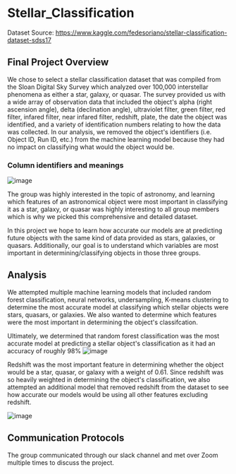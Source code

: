 # Stellar_Classification
Dataset Source: https://www.kaggle.com/fedesoriano/stellar-classification-dataset-sdss17

## Final Project Overview

We chose to select a stellar classification dataset that was compiled from the Sloan Digital Sky Survey which analyzed over 100,000 interstellar phenomena as either a star, galaxy, or quasar. The survey provided us with a wide array of observation data that included the object's alpha (right ascension angle), delta (declination angle), ultraviolet filter, green filter, red filter, infared filter, near infared filter, redshift, plate, the date the object was identified, and a variety of identification numbers relating to how the data was collected. In our analysis, we removed the object's identifiers (i.e. Object ID, Run ID, etc.) from the machine learning model because they had no impact on classifying what would the object would be.

### Column identifiers and meanings
![image](https://user-images.githubusercontent.com/92773195/156466962-665f5b20-747f-4f2d-9bc1-bc2f01782e4f.png)


The group was highly interested in the topic of astronomy, and learning which features of an astronomical object were most important in classifying it as a star, galaxy, or quasar was highly interesting to all group members which is why we picked this comprehensive and detailed dataset. 

In this project we hope to learn how accurate our models are at predicting future objects with the same kind of data provided as stars, galaxies, or quasars. Additionally, our goal is to understand which variables are most important in determining/classifying objects in those three groups. 

## Analysis
We attempted multiple machine learning models that included random forest classification, neural networks, undersampling, K-means clustering to determine the most accurate model at classifying which stellar objects were stars, quasars, or galaxies. We also wanted to determine which features were the most important in determining the object's classifcation. 

Ultimately, we determined that random forest classification was the most accurate model at predicting a stellar object's classification as it had an accuracy of roughly 98%
![image](https://user-images.githubusercontent.com/92773195/158912311-19d76f82-7561-4659-87df-ddc4a39b7ae6.png)

Redshift was the most important feature in determining whether the object would be a star, quasar, or galaxy with a weight of 0.61. Since redshift was so heavily weighted in determining the object's classification, we also attempted an additional model that removed redshift from the dataset to see how accurate our models would be using all other features excluding redshift.

![image](https://user-images.githubusercontent.com/92773195/158912382-b45f74b1-a3eb-4b85-963b-58948692bd66.png)


## Communication Protocols
The group communicated through our slack channel and met over Zoom multiple times to discuss the project. 


